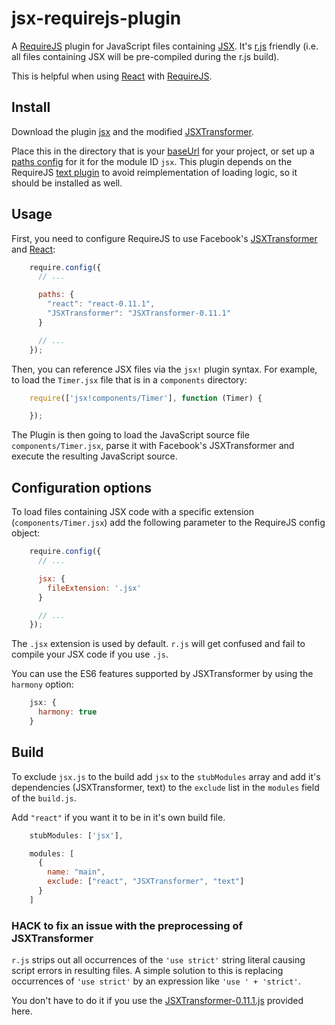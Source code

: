 # jsx-requirejs-plugin

A [RequireJS][requirejs] plugin for JavaScript files containing [JSX][jsx]. It's
[r.js][rjs] friendly (i.e. all files containing JSX will be pre-compiled during
the r.js build).

This is helpful when using [React][react] with [RequireJS][requirejs].

## Install <a name="install"></a>

Download the plugin
[jsx](https://raw.github.com/philix/jsx-requirejs-plugin/master/js/jsx.js)
and the modified [JSXTransformer][modifiedjsx].

Place this in the directory that is your
[baseUrl](http://requirejs.org/docs/api.html#config-baseUrl) for your project,
or set up a [paths config](http://requirejs.org/docs/api.html#config-paths)
for it for the module ID `jsx`. This plugin depends on the RequireJS
[text plugin](http://requirejs.org/docs/download.html#text) to avoid
reimplementation of loading logic, so it should be installed as well.

## Usage <a name="usage"></a>

First, you need to configure RequireJS to use Facebook's
[JSXTransformer][modifiedjsx] and
[React](http://facebook.github.io/react/index.html):

```js
    require.config({
      // ...

      paths: {
        "react": "react-0.11.1",
        "JSXTransformer": "JSXTransformer-0.11.1"
      }

      // ...
    });
```

Then, you can reference JSX files via the `jsx!` plugin syntax. For example, to load
the `Timer.jsx` file that is in a `components` directory:

```js
    require(['jsx!components/Timer'], function (Timer) {

    });
```

The Plugin is then going to load the JavaScript source file
`components/Timer.jsx`, parse it with Facebook's JSXTransformer and execute the
resulting JavaScript source.

## Configuration options <a name="options"></a>

To load files containing JSX code with a specific extension
(`components/Timer.jsx`) add the following parameter to the RequireJS config
object:

```js
    require.config({
      // ...

      jsx: {
        fileExtension: '.jsx'
      }

      // ...
    });
```

The `.jsx` extension is used by default. `r.js` will get confused and fail to
compile your JSX code if you use `.js`.

You can use the ES6 features supported by JSXTransformer by using the `harmony`
option:

```js
    jsx: {
      harmony: true
    }
```

## Build <a name="build"></a>

To exclude `jsx.js` to the build add `jsx` to the `stubModules` array and add
it's dependencies (JSXTransformer, text) to the `exclude` list in the `modules`
field of the `build.js`.

Add `"react"` if you want it to be in it's own build file.

```js
    stubModules: ['jsx'],

    modules: [
      {
        name: "main",
        exclude: ["react", "JSXTransformer", "text"]
      }
    ]
```

### HACK to fix an issue with the preprocessing of JSXTransformer

`r.js` strips out all occurrences of the `'use strict'` string literal causing
script errors in resulting files. A simple solution to this is replacing
occurrences of `'use strict'` by an expression like `'use ' + 'strict'`.

You don't have to do it if you use the [JSXTransformer-0.11.1.js][modifiedjsx]
provided here.

[requirejs]: http://requirejs.org "RequireJS"
[react]: http://facebook.github.io/react/index.html "React"
[rjs]: http://requirejs.org/docs/download.html#rjs "r.js"
[jsx]: http://facebook.github.io/react/docs/jsx-in-depth.html "JSX in Depth"
[modifiedjsx]: https://raw.github.com/philix/jsx-requirejs-plugin/master/js/JSXTransformer-0.11.1.js "Modified JSXTransformer"

